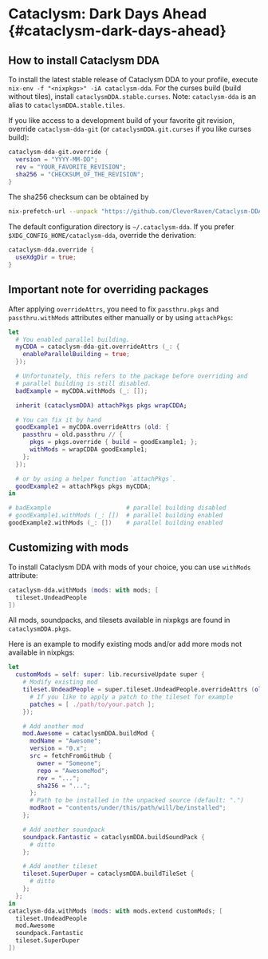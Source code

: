 # Cataclysm: Dark Days Ahead {#cataclysm-dark-days-ahead}

## How to install Cataclysm DDA

To install the latest stable release of Cataclysm DDA to your profile, execute
`nix-env -f "<nixpkgs>" -iA cataclysm-dda`. For the curses build (build
without tiles), install `cataclysmDDA.stable.curses`. Note: `cataclysm-dda` is
an alias to `cataclysmDDA.stable.tiles`.

If you like access to a development build of your favorite git revision,
override `cataclysm-dda-git` (or `cataclysmDDA.git.curses` if you like curses
build):

```nix
cataclysm-dda-git.override {
  version = "YYYY-MM-DD";
  rev = "YOUR_FAVORITE_REVISION";
  sha256 = "CHECKSUM_OF_THE_REVISION";
}
```

The sha256 checksum can be obtained by

```sh
nix-prefetch-url --unpack "https://github.com/CleverRaven/Cataclysm-DDA/archive/${YOUR_FAVORITE_REVISION}.tar.gz"
```

The default configuration directory is `~/.cataclysm-dda`. If you prefer
`$XDG_CONFIG_HOME/cataclysm-dda`, override the derivation:

```nix
cataclysm-dda.override {
  useXdgDir = true;
}
```

## Important note for overriding packages

After applying `overrideAttrs`, you need to fix `passthru.pkgs` and
`passthru.withMods` attributes either manually or by using `attachPkgs`:

```nix
let
  # You enabled parallel building.
  myCDDA = cataclysm-dda-git.overrideAttrs (_: {
    enableParallelBuilding = true;
  });

  # Unfortunately, this refers to the package before overriding and
  # parallel building is still disabled.
  badExample = myCDDA.withMods (_: []);

  inherit (cataclysmDDA) attachPkgs pkgs wrapCDDA;

  # You can fix it by hand
  goodExample1 = myCDDA.overrideAttrs (old: {
    passthru = old.passthru // {
      pkgs = pkgs.override { build = goodExample1; };
      withMods = wrapCDDA goodExample1;
    };
  });

  # or by using a helper function `attachPkgs`.
  goodExample2 = attachPkgs pkgs myCDDA;
in

# badExample                     # parallel building disabled
# goodExample1.withMods (_: [])  # parallel building enabled
goodExample2.withMods (_: [])    # parallel building enabled
```

## Customizing with mods

To install Cataclysm DDA with mods of your choice, you can use `withMods`
attribute:

```nix
cataclysm-dda.withMods (mods: with mods; [
  tileset.UndeadPeople
])
```

All mods, soundpacks, and tilesets available in nixpkgs are found in
`cataclysmDDA.pkgs`.

Here is an example to modify existing mods and/or add more mods not available
in nixpkgs:

```nix
let
  customMods = self: super: lib.recursiveUpdate super {
    # Modify existing mod
    tileset.UndeadPeople = super.tileset.UndeadPeople.overrideAttrs (old: {
      # If you like to apply a patch to the tileset for example
      patches = [ ./path/to/your.patch ];
    });

    # Add another mod
    mod.Awesome = cataclysmDDA.buildMod {
      modName = "Awesome";
      version = "0.x";
      src = fetchFromGitHub {
        owner = "Someone";
        repo = "AwesomeMod";
        rev = "...";
        sha256 = "...";
      };
      # Path to be installed in the unpacked source (default: ".")
      modRoot = "contents/under/this/path/will/be/installed";
    };

    # Add another soundpack
    soundpack.Fantastic = cataclysmDDA.buildSoundPack {
      # ditto
    };

    # Add another tileset
    tileset.SuperDuper = cataclysmDDA.buildTileSet {
      # ditto
    };
  };
in
cataclysm-dda.withMods (mods: with mods.extend customMods; [
  tileset.UndeadPeople
  mod.Awesome
  soundpack.Fantastic
  tileset.SuperDuper
])
```
